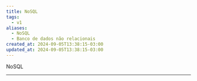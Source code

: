 ```yaml
---
title: NoSQL
tags:
  - v1
aliases:
  - NoSQL
  - Banco de dados não relacionais
created_at: 2024-09-05T13:38:15-03:00
updated_at: 2024-09-05T13:38:15-03:00
---
```


NoSQL


---

